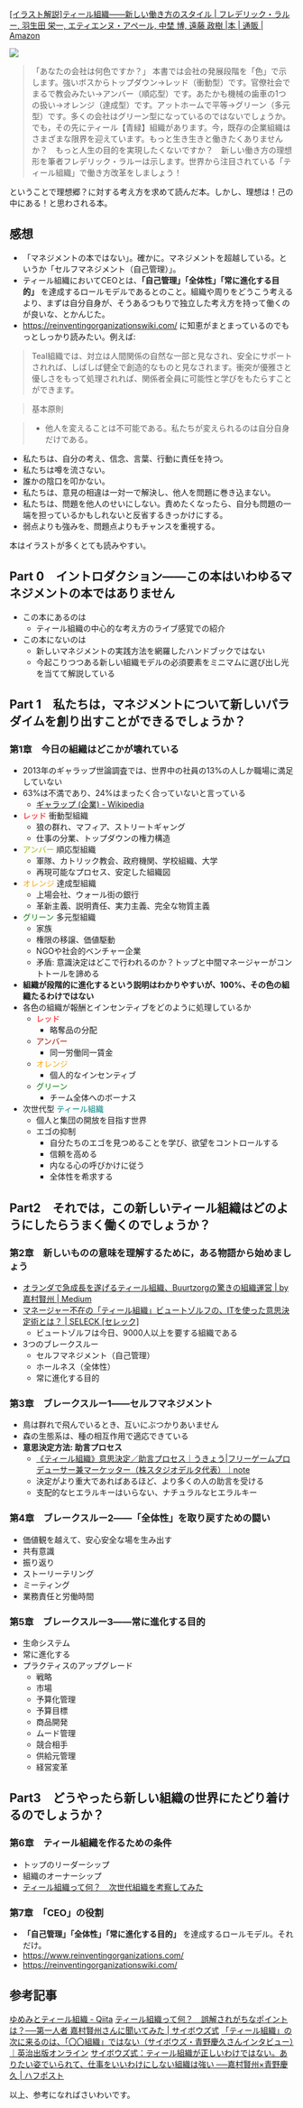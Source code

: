 [[イラスト解説]ティール組織――新しい働き方のスタイル | フレデリック・ラルー, 羽生田 栄一, エティエンヌ・アペール, 中埜 博, 遠藤 政樹 |本 | 通販 | Amazon](https://www.amazon.co.jp/%E3%82%A4%E3%83%A9%E3%82%B9%E3%83%88%E8%A7%A3%E8%AA%AC-%E3%83%86%E3%82%A3%E3%83%BC%E3%83%AB%E7%B5%84%E7%B9%94%E2%80%95%E2%80%95%E6%96%B0%E3%81%97%E3%81%84%E5%83%8D%E3%81%8D%E6%96%B9%E3%81%AE%E3%82%B9%E3%82%BF%E3%82%A4%E3%83%AB-%E3%83%95%E3%83%AC%E3%83%87%E3%83%AA%E3%83%83%E3%82%AF%E3%83%BB%E3%83%A9%E3%83%AB%E3%83%BC/dp/4297102579)

![](https://gihyo.jp/assets/images/cover/2018/thumb/TH160_9784297102579.jpg)

> 「あなたの会社は何色ですか？」
本書では会社の発展段階を「色」で示します。強いボスからトップダウン→レッド（衝動型）です。官僚社会でまるで教会みたい→アンバー（順応型）です。あたかも機械の歯車の1つの扱い→オレンジ（達成型）です。アットホームで平等→グリーン（多元型）です。多くの会社はグリーン型になっているのではないでしょうか。でも，その先にティール【青緑】組織があります。今，既存の企業組織はさまざまな限界を迎えています。もっと生き生きと働きたくありませんか？　もっと人生の目的を実現したくないですか？　新しい働き方の理想形を筆者フレデリック・ラルーは示します。世界から注目されている「ティール組織」で働き方改革をしましょう！

ということで理想郷？に対する考え方を求めて読んだ本。しかし、理想は！己の中にある！と思わされる本。

## 感想

- 「マネジメントの本ではない」。確かに。マネジメントを超越している。というか「セルフマネジメント（自己管理）」。
- ティール組織においてCEOとは、**「自己管理」「全体性」「常に進化する目的」** を達成するロールモデルであるとのこと。組織や周りをどうこう考えるより、まずは自分自身が、そうあるつもりで独立した考え方を持って働くのが良いな、とかんじた。
- https://reinventingorganizationswiki.com/ に知恵がまとまっているのでもっとしっかり読みたい。例えば: 

> Teal組織では、対立は人間関係の自然な一部と見なされ、安全にサポートされれば、しばしば健全で創造的なものと見なされます。衝突が優雅さと優しさをもって処理されれば、関係者全員に可能性と学びをもたらすことができます。

> 基本原則

> - 他人を変えることは不可能である。私たちが変えられるのは自分自身だけである。
- 私たちは、自分の考え、信念、言葉、行動に責任を持つ。
- 私たちは噂を流さない。
- 誰かの陰口を叩かない。
- 私たちは、意見の相違は一対一で解決し、他人を問題に巻き込まない。
- 私たちは、問題を他人のせいにしない。責めたくなったら、自分も問題の一端を担っているかもしれないと反省するきっかけにする。
- 弱点よりも強みを、問題点よりもチャンスを重視する。

本はイラストが多くとても読みやすい。


## Part 0　イントロダクション――この本はいわゆるマネジメントの本ではありません

- この本にあるのは
    - ティール組織の中心的な考え方のライブ感覚での紹介
- この本にないのは
    - 新しいマネジメントの実践方法を網羅したハンドブックではない
    - 今起こりつつある新しい組織モデルの必須要素をミニマムに選び出し光を当てて解説している

## Part 1　私たちは，マネジメントについて新しいパラダイムを創り出すことができるでしょうか？
### 第1章　今日の組織はどこかが壊れている

- 2013年のギャラップ世論調査では、世界中の社員の13%の人しか職場に満足していない
- 63%は不満であり、24%はまったく合っていないと言っている
    - [ギャラップ (企業) - Wikipedia](https://ja.wikipedia.org/wiki/%E3%82%AE%E3%83%A3%E3%83%A9%E3%83%83%E3%83%97_(%E4%BC%81%E6%A5%AD))
- <font color=red>レッド</font> 衝動型組織
    - 狼の群れ、マフィア、ストリートギャング
    - 仕事の分業、トップダウンの権力構造
- <font color=anber>アンバー</font> 順応型組織
    - 軍隊、カトリック教会、政府機関、学校組織、大学
    - 再現可能なプロセス、安定した組織図
- <font color=orange>オレンジ</font> 達成型組織
    - 上場会社、ウォール街の銀行
    - 革新主義、説明責任、実力主義、完全な物質主義
- <font color=green>グリーン</font> 多元型組織
    - 家族
    - 権限の移譲、価値駆動
    - NGOや社会的ベンチャー企業
    - 矛盾: 意識決定はどこで行われるのか？トップと中間マネージャーがコントトールを諦める
- **組織が段階的に進化するという説明はわかりやすいが、100%、その色の組織たるわけではない**
- 各色の組織が報酬とインセンティブをどのように処理しているか
    - <font color=red>レッド</font>
        - 略奪品の分配
    - <font color=anver>アンバー</font>
        - 同一労働同一賃金
    - <font color=orange>オレンジ</font>
        - 個人的なインセンティブ
    - <font color=green>グリーン</font>
        - チーム全体へのボーナス
- 次世代型 <font color=teal>ティール組織</font>
    - 個人と集団の開放を目指す世界
    - エゴの抑制
        - 自分たちのエゴを見つめることを学び、欲望をコントロールする
        - 信頼を高める
        - 内なる心の呼びかけに従う
        - 全体性を希求する

## Part2　それでは，この新しいティール組織はどのようにしたらうまく働くのでしょうか？
### 第2章　新しいものの意味を理解するために，ある物語から始めましょう

- [オランダで急成長を遂げるティール組織、Buurtzorgの驚きの組織運営 | by 嘉村賢州 | Medium](https://medium.com/@nextstageorganization/%E3%82%AA%E3%83%A9%E3%83%B3%E3%83%80%E3%81%A7%E6%80%A5%E6%88%90%E9%95%B7%E3%82%92%E9%81%82%E3%81%92%E3%82%8Bteal%E5%9E%8B%E7%B5%84%E7%B9%94-buurtzorg%E3%81%AE%E9%A9%9A%E3%81%8D%E3%81%AE%E7%B5%84%E7%B9%94%E9%81%8B%E5%96%B6-9ed702dbf3cc)
- [マネージャー不在の「ティール組織」ビュートゾルフの、ITを使った意思決定術とは？ | SELECK [セレック]](https://seleck.cc/1164)
    - ビュートゾルフは今日、9000人以上を要する組織である
- 3つのブレークスルー
    - セルフマネジメント（自己管理）
    - ホールネス（全体性）
    - 常に進化する目的

### 第3章　ブレークスルー1――セルフマネジメント
- 鳥は群れで飛んでいるとき、互いにぶつかりあいません
- 森の生態系は、種の相互作用で適応できている
- **意思決定方法: 助言プロセス**
    - [《ティール組織》意思決定／助言プロセス｜うきょう|フリーゲームプロデューサー兼マーケッター（株スタジオデルタ代表）｜note](https://note.com/ukyousan/n/nbc17fc13d4d9)
    - 決定がより重大であればあるほど、より多くの人の助言を受ける
    - 支配的なヒエラルキーはいらない、ナチュラルなヒエラルキー
    
### 第4章　ブレークスルー2――「全体性」を取り戻すための闘い

- 価値観を越えて、安心安全な場を生み出す
- 共有意識
- 振り返り
- ストーリーテリング
- ミーティング
- 業務責任と労働時間

### 第5章　ブレークスルー3――常に進化する目的

- 生命システム
- 常に進化する
- プラクティスのアップグレード
    - 戦略
    - 市場
    - 予算化管理
    - 予算目標
    - 商品開発
    - ムード管理
    - 競合相手
    - 供給元管理
    - 経営変革

## Part3　どうやったら新しい組織の世界にたどり着けるのでしょうか？
### 第6章　ティール組織を作るための条件
- トップのリーダーシップ
- 組織のオーナーシップ
- [ティール組織って何？　次世代組織を考察してみた](https://prdx.co.jp/visions-prdx/teal/)

### 第7章　「CEO」の役割

- **「自己管理」「全体性」「常に進化する目的」** を達成するロールモデル。それだけ。
- https://www.reinventingorganizations.com/
- https://reinventingorganizationswiki.com/

## 参考記事

[ゆめみとティール組織 - Qiita](https://qiita.com/ykws/items/953a6f89dedecce229ba)
[ティール組織って何？　誤解されがちなポイントは？──第一人者 嘉村賢州さんに聞いてみた | サイボウズ式](https://cybozushiki.cybozu.co.jp/articles/m001504.html)
[「ティール組織」の次に来るのは、「〇〇組織」ではない（サイボウズ・青野慶久さんインタビュー）｜英治出版オンライン](https://eijionline.com/n/n75502838bbcf)
[サイボウズ式：ティール組織が正しいわけではない。ありたい姿でいられて、仕事をいいわけにしない組織は強い ──嘉村賢州×青野慶久 | ハフポスト](https://www.huffingtonpost.jp/cybozu/teal-organization_a_23587916/)

以上、参考になればさいわいです。
